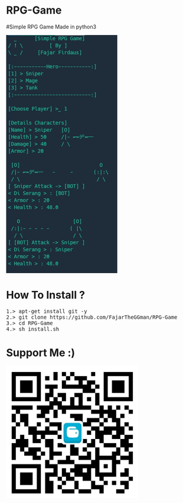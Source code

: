 # RPG-Game
#Simple RPG Game Made in python3

![alt-text](https://github.com/FajarTheGGman/RPG-Game/blob/master/.%2C/Screenshot_2019-07-23-17-54-24-033_com.termux.png)

# How To Install ?
<pre>
1.> apt-get install git -y
2.> git clone https://github.com/FajarTheGGman/RPG-Game
3.> cd RPG-Game
4.> sh install.sh
</pre>

# Support Me :)
![donate](https://raw.githubusercontent.com/FajarTheGGman/F-Tools/master/.images/donate.jpeg)
